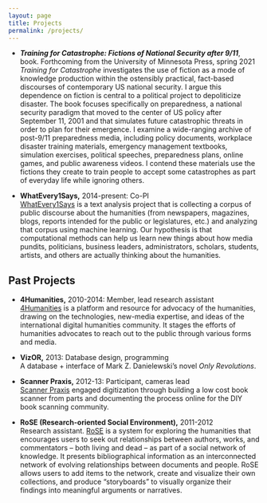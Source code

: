 ```yaml
---
layout: page
title: Projects
permalink: /projects/
---
```

- **_Training for Catastrophe: Fictions of National Security after 9/11_**, book. Forthcoming from the University of Minnesota Press, spring 2021<br/>
_Training for Catastrophe_  investigates the use of fiction as a mode of knowledge production within the ostensibly practical, fact-based discourses of contemporary US national security. I argue this dependence on fiction is central to a political project to depoliticize disaster. The book focuses specifically on preparedness, a national security paradigm that moved to the center of US policy after September 11, 2001 and that simulates future catastrophic threats in order to plan for their emergence. I examine a wide-ranging archive of post-9/11 preparedness media, including policy documents, workplace disaster training materials, emergency management textbooks, simulation exercises, political speeches, preparedness plans, online games, and public awareness videos. I contend these materials use the fictions they create to train people to accept some catastrophes as part of everyday life while ignoring others.

- **WhatEvery1Says,** 2014-present: Co-PI<br/>
[WhatEvery1Says](http://we1s.ucsb.edu) is a text analysis project that is collecting a corpus of public discourse about the humanities (from newspapers, magazines, blogs, reports intended for the public or legislatures, etc.) and analyzing that corpus using machine learning. Our hypothesis is that computational methods can help us learn new things about how media pundits, politicians, business leaders, administrators, scholars, students, artists, and others are actually thinking about the humanities.

## Past Projects
- **4Humanities,** 2010-2014: Member, lead research assistant<br/>
[4Humanities](http://4humanities.org) is a platform and resource for advocacy of the humanities, drawing on the technologies, new-media expertise, and ideas of the international digital humanities community. It stages the efforts of humanities advocates to reach out to the public through various forms and media.

- **VizOR,** 2013: Database design, programming<br/>
A database + interface of Mark Z. Danielewski’s novel _Only Revolutions_.

- **Scanner Praxis,** 2012-13: Participant, cameras lead<br/>
[Scanner Praxis](https://transcriptions.english.ucsb.edu/scanner-praxis) engaged digitization through building a low cost book scanner from parts and documenting the process online for the DIY book scanning community.

- **RoSE (Research-oriented Social Environment),** 2011-2012<br/>
Research assistant. [RoSE](http://rose.english.ucsb.edu) is a system for exploring the humanities that encourages users to seek out relationships between authors, works, and commentators – both living and dead – as part of a social network of knowledge. It presents bibliographical information as an interconnected network of evolving relationships between documents and people. RoSE allows users to add items to the network, create and visualize their own collections, and produce “storyboards” to visually organize their findings into meaningful arguments or narratives.
